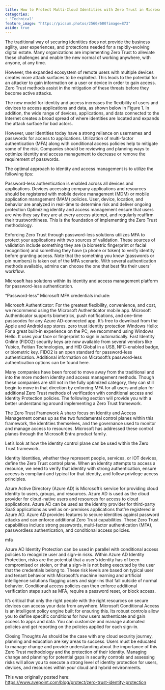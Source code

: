 ```yaml
---
title: How to Protect Multi-Cloud Identities with Zero Trust in Microsoft 365
categories:
- 'Technical'
feature_image: "https://picsum.photos/2560/600?image=873"
aside: true
---
```


The traditional way of securing identities does not provide the business agility, user experiences, and protections needed for a rapidly-evolving digital estate. Many organizations are implementing Zero Trust to alleviate these challenges and enable the new normal of working anywhere, with anyone, at any time.

However, the expanded ecosystem of remote users with multiple devices creates more attack surfaces to be exploited. This leads to the potential for an attacker to gain information on a user or device in order to gain access. Zero Trust methods assist in the mitigation of these threats before they become active attacks.

The new model for identity and access increases the flexibility of users and devices to access applications and data, as shown below in Figure 1. In addition, the wide range of devices, applications, and data connected to the Internet creates a broad spread of where identities are located and expands the attack surface for bad actors.

However, user identities today have a strong reliance on usernames and passwords for access to applications. Utilization of multi-factor authentication (MFA) along with conditional access policies help to mitigate some of the risk. Companies should be reviewing and planning ways to optimize identity and access management to decrease or remove the requirement of passwords.

The optimal approach to identity and access management is to utilize the following tips:

Password-less authentication is enabled across all devices and applications.
Devices accessing company applications and resources should be registered with mobile device management (MDM) or mobile application management (MAM) policies.
User, device, location, and behavior are analyzed in real-time to determine risk and deliver ongoing protection
Optimizing identity and access management ensure that users are who they say they are at every access attempt, and regularly reaffirm their trustworthiness. This is the foundation of implementing the Zero Trust methodology.

Enforcing Zero Trust through password-less solutions utilizes MFA to protect your applications with two sources of validation. These sources of validation include something they are (a biometric fingerprint or facial recognition) and something they have (a phone or token) to verify identity before granting access. Note that the something you know (passwords or pin numbers) is taken out of the MFA scenario. With several authentication methods available, admins can choose the one that best fits their users’ workflow.

Microsoft has solutions within its identity and access management platform for password-less authentication.

“Password-less” Microsoft MFA credentials include:

Microsoft Authenticator: For the greatest flexibility, convenience, and cost, we recommend using the Microsoft Authenticator mobile app. Microsoft Authenticator supports biometrics, push notifications, and one-time passcodes for any Azure AD-connected app. It’s free to download from the Apple and Android app stores.
zero trust identity protection
Windows Hello: For a great built-in experience on the PC, we recommend using Windows Hello. It uses your face or fingerprint to sign in automatically.
Fast Identity Online (FIDO2) security keys are now available from several vendors like Yubico, Feitian Technologies, and HID Global in a USB, NFC-enabled badge, or biometric key. FIDO2 is an open standard for password-less authentication.
Additional information on Microsoft’s password-less authentication options can be found here.

Many companies have been forced to move away from the traditional and into the more modern identity and access management methods.  Though these companies are still not in the fully optimized category, they can still begin to move in that direction by enforcing MFA for all users and plan for additional Zero Trust methods of verification with conditional access and Identity Protection policies. The following section will provide you with a better understanding around implementing a Zero Trust framework.

The Zero Trust Framework
A sharp focus on Identity and Access Management comes up as the two fundamental control planes within this framework, the identities themselves, and the governance used to monitor and manage access to resources. Microsoft has addressed these control planes through the Microsoft Entra product family.

Let’s look at how the identity control plane can be used within the Zero Trust framework.

Identity
Identities, whether they represent people, services, or IOT devices, define the Zero Trust control plane. When an identity attempts to access a resource, we need to verify that identity with strong authentication, ensure access is compliant and typical for that identity, and follow privilege access principles.

Azure Active Directory (Azure AD) is Microsoft’s service for providing cloud identity to users, groups, and resources. Azure AD is used as the cloud provider for cloud-native users and resources for access to cloud applications. Azure AD can be used as the identity provider for third-party SaaS applications as well as on-premises applications that’re registered in Azure AD. Azure AD provides features to secure identities against password attacks and can enforce additional Zero Trust capabilities. These Zero Trust capabilities include strong passwords, multi-factor authentication (MFA), passwordless authentication, and conditional access policies.

mfa

Azure AD Identity Protection can be used in parallel with conditional access policies to recognize user and sign-in risks.  Within Azure AD Identity Protection, risks are the potential that a user’s identity has of been compromised or stolen, or that a sign-in is not being executed by the user that the credentials belong to. These risk levels are based on typical user and tenant behavior with Microsoft’s machine learning and artificial intelligence solutions flagging users and sign-ins that fall outside of normal behavior. Conditional access policies can then enforce additional verification steps such as MFA, require a password reset, or block access.

It’s critical that only the right people with the right resources on secure devices can access your data from anywhere. Microsoft Conditional Access is an intelligent policy engine built for ensuring this. Its robust controls allow you to define specific conditions for how users authenticate and gain access to apps and data. You can customize and manage automated policies and get reporting on the policies applied for each sign-in.

Closing Thoughts
As should be the case with any cloud security journey, planning and education are key areas to success. Users must be educated to manage change and provide understanding about the importance of this Zero Trust methodology and the protection of their identity.  Managing change and planning for potential gaps in security controls and assessing risks will allow you to execute a strong level of identity protection for users, devices, and resources within your cloud and hybrid environments.

This was originally posted here: <https://www.avepoint.com/blog/protect/zero-trust-identity-protection>